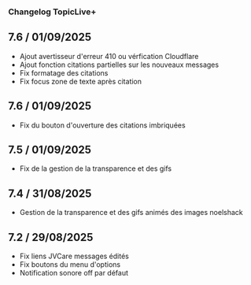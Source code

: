 ### Changelog TopicLive+

## 7.6 / 01/09/2025
- Ajout avertisseur d'erreur 410 ou vérfication Cloudflare
- Ajout fonction citations partielles sur les nouveaux messages
- Fix formatage des citations
- Fix focus zone de texte après citation

## 7.6 / 01/09/2025
- Fix du bouton d'ouverture des citations imbriquées

## 7.5 / 01/09/2025
- Fix de la gestion de la transparence et des gifs

## 7.4 / 31/08/2025
- Gestion de la transparence et des gifs animés des images noelshack

## 7.2 / 29/08/2025
- Fix liens JVCare messages édités
- Fix boutons du menu d'options
- Notification sonore off par défaut
